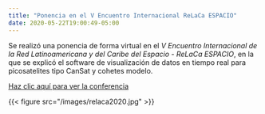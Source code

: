 ```yaml
---
title: "Ponencia en el V Encuentro Internacional ReLaCa ESPACIO"
date: 2020-05-22T19:00:49-05:00
---
```


Se realizó una ponencia de forma virtual en el *V Encuentro Internacional de la Red
Latinoamericana y del Caribe del Espacio - ReLaCa ESPACIO*, en la que se explicó el 
software de visualización de datos en tiempo real para picosatelites
tipo CanSat y cohetes modelo.

[Haz clic aquí para ver la conferencia](https://youtu.be/WQqk9afHDvA)

 {{< figure src="/images/relaca2020.jpg" >}}

